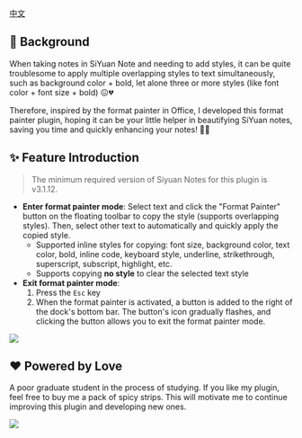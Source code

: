 [中文](README_zh_CN.md)

## 🚀 Background

When taking notes in SiYuan Note and needing to add styles, it can be quite troublesome to apply multiple overlapping styles to text simultaneously, such as background color + bold, let alone three or more styles (like font color + font size + bold) 😖💔

Therefore, inspired by the format painter in Office, I developed this format painter plugin, hoping it can be your little helper in beautifying SiYuan notes, saving you time and quickly enhancing your notes! 💃🕺

## ✨ Feature Introduction

> The minimum required version of Siyuan Notes for this plugin is v3.1.12.

- **Enter format painter mode**: Select text and click the "Format Painter" button on the floating toolbar to copy the style (supports overlapping styles). Then, select other text to automatically and quickly apply the copied style.
  - Supported inline styles for copying: font size, background color, text color, bold, inline code, keyboard style, underline, strikethrough, superscript, subscript, highlight, etc.
  - Supports copying **no style** to clear the selected text style
- **Exit format painter mode**: 
  1. Press the `Esc` key
  2. When the format painter is activated, a button is added to the right of the dock's bottom bar. The button's icon gradually flashes, and clicking the button allows you to exit the format painter mode.


![](https://fastly.jsdelivr.net/gh/Achuan-2/PicBed/assets/思源笔记格式刷插件-2024-11-19.gif)


## ❤️ Powered by Love

A poor graduate student in the process of studying. If you like my plugin, feel free to buy me a pack of spicy strips. This will motivate me to continue improving this plugin and developing new ones.

![](https://cdn.nlark.com/yuque/0/2024/jpeg/1408046/1714754573393-9c7f70b0-05ec-489e-b5a2-1a37fb681f6f.jpeg?x-oss-process=image%2Fformat%2Cwebp%2Fresize%2Cw_592%2Climit_0%2Finterlace%2C1)